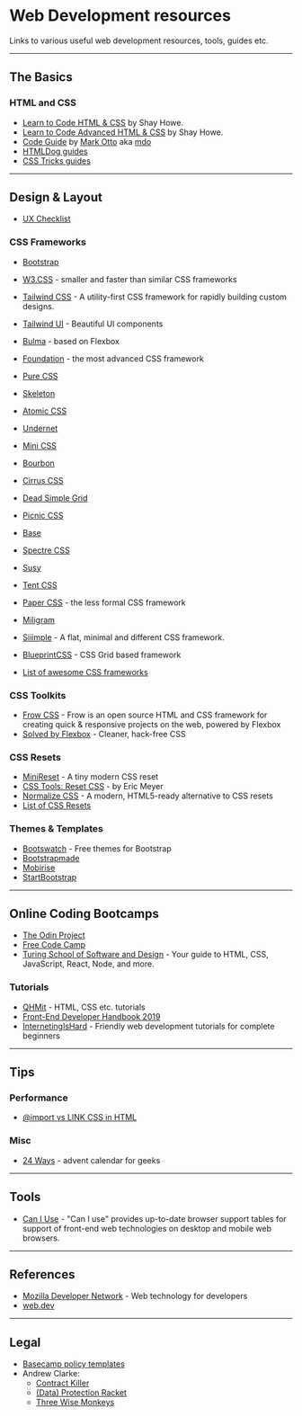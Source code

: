 # Web Development resources

Links to various useful web development resources, tools, guides etc.

---

## The Basics

### HTML and CSS

- [Learn to Code HTML & CSS](https://learn.shayhowe.com/html-css/) by Shay Howe.
- [Learn to Code Advanced HTML & CSS](https://learn.shayhowe.com/advanced-html-css/) by Shay Howe.
- [Code Guide](https://codeguide.co/) by [Mark Otto](https://github.com/mdo) aka [mdo](https://twitter.com/mdo)
- [HTMLDog guides](https://htmldog.com/guides/)
- [CSS Tricks guides](https://css-tricks.com/guides/)

---

## Design & Layout

- [UX Checklist](https://uxchecklist.github.io/)

### CSS Frameworks

- [Bootstrap](https://getbootstrap.com/)
- [W3.CSS](https://www.w3schools.com/w3css/default.asp) - smaller and faster than similar CSS frameworks
- [Tailwind CSS](https://tailwindcss.com/) - A utility-first CSS framework for rapidly building custom designs.
- [Tailwind UI](https://tailwindui.com/) - Beautiful UI components
- [Bulma](https://bulma.io/) - based on Flexbox
- [Foundation](https://get.foundation/) - the most advanced CSS framework
- [Pure CSS](https://purecss.io/)
- [Skeleton](http://getskeleton.com/)
- [Atomic CSS](https://acss.io/)
- [Undernet](https://www.undernet.io/)
- [Mini CSS](https://minicss.org/)
- [Bourbon](https://www.bourbon.io/)
- [Cirrus CSS](https://spiderpig86.github.io/Cirrus/)
- [Dead Simple Grid](https://github.com/mourner/dead-simple-grid)
- [Picnic CSS](https://picnicss.com/)
- [Base](https://getbase.org/)
- [Spectre CSS](https://picturepan2.github.io/spectre/)
- [Susy](https://www.oddbird.net/susy/)
- [Tent CSS](https://css.sitetent.com/)
- [Paper CSS](https://www.getpapercss.com/) - the less formal CSS framework
- [Miligram](https://milligram.io/)
- [Siiimple](https://www.siimple.xyz/) -  A flat, minimal and different CSS framework.
- [BlueprintCSS](https://blueprintcss.dev/) - CSS Grid based framework

- [List of awesome CSS frameworks](https://github.com/troxler/awesome-css-frameworks)

### CSS Toolkits

- [Frow CSS](https://frowcss.com/index.html) - Frow is an open source HTML and CSS framework for creating quick & responsive projects on the web, powered by Flexbox
- [Solved by Flexbox](https://philipwalton.github.io/solved-by-flexbox/) - Cleaner, hack-free CSS

### CSS Resets


- [MiniReset](https://jgthms.com/minireset.css/) - A tiny modern CSS reset
- [CSS Tools: Reset CSS](https://meyerweb.com/eric/tools/css/reset/) - by Eric Meyer
- [Normalize CSS](https://necolas.github.io/normalize.css/) - A modern, HTML5-ready alternative to CSS resets
- [List of CSS Resets](https://perishablepress.com/a-killer-collection-of-global-css-reset-styles/)

### Themes & Templates

- [Bootswatch](https://bootswatch.com/) - Free themes for Bootstrap
- [Bootstrapmade](https://bootstrapmade.com/)
- [Mobirise](https://mobirise.com/bootstrap-template/)
- [StartBootstrap](https://startbootstrap.com/themes/)

---

## Online Coding Bootcamps

- [The Odin Project](https://www.theodinproject.com/)
- [Free Code Camp](https://www.freecodecamp.org/)
- [Turing School of Software and Design](https://frontend.turing.io/) - Your guide to HTML, CSS, JavaScript, React, Node, and more.

### Tutorials

- [QHMit](https://www.qhmit.com/) - HTML, CSS etc. tutorials
- [Front-End Developer Handbook 2019](https://frontendmasters.com/books/front-end-handbook/2019/)
- [InternetingIsHard](https://www.internetingishard.com/) - Friendly web development tutorials for complete beginners

---

## Tips

### Performance

- [@import vs LINK CSS in HTML](http://www.stevesouders.com/blog/2009/04/09/dont-use-import/)

### Misc

- [24 Ways](https://24ways.org/) - advent calendar for geeks

---

## Tools

- [Can I Use](https://caniuse.com/) - "Can I use" provides up-to-date browser support tables for support of front-end web technologies on desktop and mobile web browsers.

---

## References

- [Mozilla Developer Network](https://developer.mozilla.org/en-US/docs/Web) - Web technology for developers
- [web.dev](https://web.dev/)

---

## Legal

- [Basecamp policy templates](https://github.com/basecamp/policies)
- Andrew Clarke:
  - [Contract Killer](https://stuffandnonsense.co.uk/projects/contract-killer)
  - [(Data) Protection Racket](https://stuffandnonsense.co.uk/projects/protection-racket)
  - [Three Wise Monkeys](https://stuffandnonsense.co.uk/projects/three-wise-monkeys)
